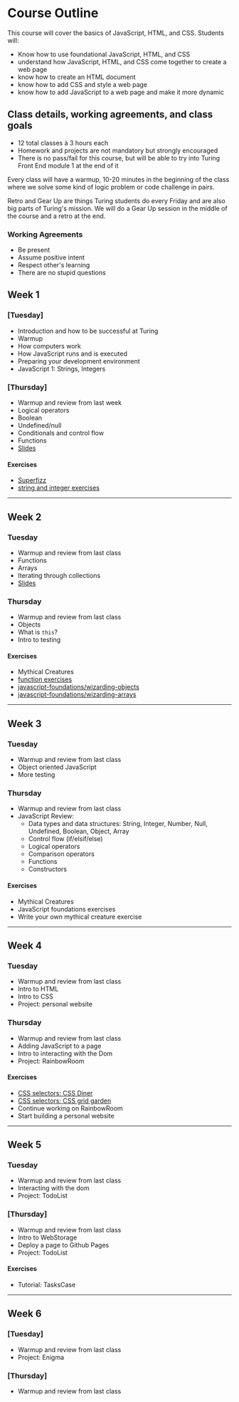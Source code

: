 # Course Outline

This course will cover the basics of JavaScript, HTML, and CSS. Students will: 

* Know how to use foundational JavaScript, HTML, and CSS
* understand how JavaScript, HTML, and CSS come together to create a web page
* know how to create an HTML document
* know how to add CSS and style a web page
* know how to add JavaScript to a web page and make it more dynamic  

## Class details, working agreements, and class goals

* 12 total classes à 3 hours each
* Homework and projects are not mandatory but strongly encouraged
* There is no pass/fail for this course, but will be able to try into Turing Front End module 1 at the end of it

Every class will have a warmup, 10-20 minutes in the beginning of the class where we solve some kind of logic problem or code challenge in pairs.

Retro and Gear Up are things Turing students do every Friday and are also big parts of Turing's mission. We will do a Gear Up session in the middle of the course and a retro at the end.

### Working Agreements

* Be present
* Assume positive intent
* Respect other's learning
* There are no stupid questions

## Week 1

### [Tuesday]

* Introduction and how to be successful at Turing
* Warmup
* How computers work
* How JavaScript runs and is executed 
* Preparing your development environment
* JavaScript 1: Strings, Integers

### [Thursday]

* Warmup and review from last week
* Logical operators
* Boolean
* Undefined/null
* Conditionals and control flow
* Functions
* [Slides](https://docs.google.com/presentation/d/1VtwM9YMaoCH8oS9Y-7BdJOTc836odeeKkf6MoCtFLbk/edit?usp=sharing)

#### Exercises

* [Superfizz](https://gist.github.com/applegrain/dedf53076576bbe7335ea2b359968dc7)
* [string and integer exercises](https://s3.amazonaws.com/TrainingNerd/JavaScriptForBeginners/exercises/variables.html)

---

## Week 2

### Tuesday

* Warmup and review from last class
* Functions
* Arrays
* Iterating through collections
* [Slides](https://docs.google.com/presentation/d/1Hg6N2c2bpo5r4jOyI0fqr0QPglt9FdDtfLSPBXh76hE/edit?usp=sharing)

### Thursday

* Warmup and review from last class
* Objects
* What is `this`?
* Intro to testing

#### Exercises

* Mythical Creatures
* [function exercises](https://gist.github.com/applegrain/063391d11804f688890afe618a358428)
* [javascript-foundations/wizarding-objects](https://github.com/turingschool-examples/javascript-foundations/tree/master/wizarding-objects)
* [javascript-foundations/wizarding-arrays](https://github.com/turingschool-examples/javascript-foundations/tree/master/wizarding-arrays)

---

## Week 3

### Tuesday

* Warmup and review from last class
* Object oriented JavaScript
* More testing

### Thursday

* Warmup and review from last class
* JavaScript Review:
  * Data types and data structures: String, Integer, Number, Null, Undefined, Boolean, Object, Array
  * Control flow (if/elsif/else)
  * Logical operators
  * Comparison operators
  * Functions
  * Constructors

#### Exercises

* Mythical Creatures
* JavaScript foundations exercises
* Write your own mythical creature exercise

---

## Week 4

### Tuesday

* Warmup and review from last class
* Intro to HTML
* Intro to CSS
* Project: personal website

### Thursday

* Warmup and review from last class
* Adding JavaScript to a page
* Intro to interacting with the Dom
* Project: RainbowRoom

#### Exercises

* [CSS selectors: CSS Diner](https://flukeout.github.io/)
* [CSS selectors: CSS grid garden](http://cssgridgarden.com/)
* Continue working on RainbowRoom
* Start building a personal website

---

## Week 5

### Tuesday

* Warmup and review from last class
* Interacting with the dom
* Project: TodoList

### [Thursday]

* Warmup and review from last class
* Intro to WebStorage
* Deploy a page to Github Pages
* Project: TodoList

#### Exercises

* Tutorial: TasksCase

---

## Week 6

### [Tuesday]

* Warmup and review from last class
* Project: Enigma

### [Thursday]

* Warmup and review from last class

